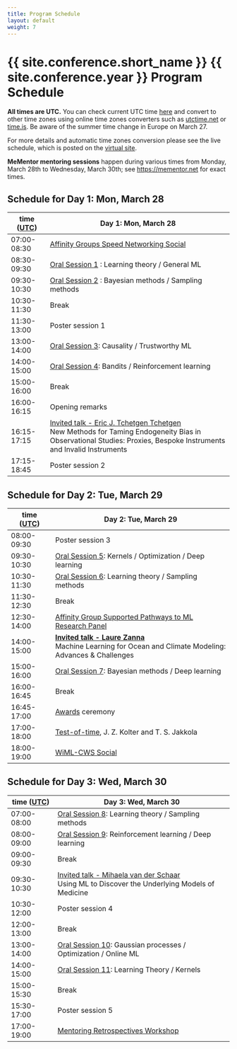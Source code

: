 ```yaml
---
title: Program Schedule
layout: default
weight: 7
---
```


# {{ site.conference.short_name }} {{ site.conference.year }} Program Schedule 

**All times are UTC.**
You can check current UTC time [here](https://www.utctime.net/)
and convert to other time zones using online time zones converters such as
[utctime.net](https://www.utctime.net/utc-time-zone-converter) or [time.is](https://time.is/UTC). 
Be aware of the summer time change in Europe on March 27.

For more details and automatic time zones conversion 
please see the live schedule, 
which is posted on the [virtual site](https://virtual.aistats.org/virtual/2022/calendar). 


**MeMentor mentoring sessions** happen during various times from Monday, 
March 28th to Wednesday, March 30th; 
see <https://mementor.net> for exact times.

## Schedule for Day 1: Mon, March 28

| time ([UTC](https://www.utctime.net/))  | **Day 1: Mon, March 28**                                              |
--------------|---------------------------------------------------------------------------------------------------|
| 07:00-08:30 | [Affinity Groups Speed Networking Social](community.html#affinity-groups-speed-networking-social) |
| 08:30-09:30 | [Oral Session 1](orals.html#day-1-mon-march-28) : Learning theory / General ML                    |
| 09:30-10:30 | [Oral Session 2](orals.html#day-1-mon-march-28) : Bayesian methods / Sampling methods             |
| 10:30-11:30 | Break                                                                                             |
| 11:30-13:00 | Poster session 1                                                                                  |
| 13:00-14:00 | [Oral Session 3](orals.html#day-1-mon-march-28): Causality / Trustworthy ML                       |
| 14:00-15:00 | [Oral Session 4](orals.html#day-1-mon-march-28): Bandits / Reinforcement learning                 |
| 15:00-16:00 | Break                                                                                             |
| 16:00-16:15 | Opening remarks                                                                                   |
| 16:15-17:15 | [Invited talk - Eric J. Tchetgen Tchetgen](invitedtalks.html#day-1-mon-march-28) <br /> New Methods for Taming Endogeneity Bias in Observational Studies: Proxies, Bespoke Instruments and Invalid Instruments |
| 17:15-18:45 | Poster session 2                                                                                  |


## Schedule for Day 2: Tue, March 29


| time ([UTC](https://www.utctime.net/)) |  **Day 2: Tue, March 29**                                         |
|-------------|----------------------------------------------------------------------------------------------|
|08:00-09:30| Poster session 3                                                                               |
|09:30-10:30| [Oral Session 5](orals.html#day-2-tue-march-29): Kernels / Optimization / Deep learning        |
|10:30-11:30| [Oral Session 6](orals.html#day-2-tue-march-29): Learning theory / Sampling methods            |
|11:30-12:30| Break                                                                                          |
|12:30-14:00| [Affinity Group Supported Pathways to ML Research Panel](community.html#affinity-group-supported-pathways-to-ml-research-panel-and-social)|
|14:00-15:00| [**Invited talk - Laure Zanna**](invitedtalks.html#day-2-tue-march-29) <br />  Machine Learning for Ocean and Climate Modeling: Advances & Challenges|
|15:00-16:00| [Oral Session 7](orals.html#day-2-tue-march-29): Bayesian methods / Deep learning              |
|16:00-16:45| Break                                                                                          |
|16:45-17:00| [Awards](awards.html) ceremony                                                                 |
|17:00-18:00| [Test-of-time](awards.html#aistats-2022-test-of-time-award),  J. Z. Kolter and T. S. Jakkola   |
|18:00-19:00| [WiML-CWS Social](community.html#wiml-cws-social)                                              |


## Schedule for Day 3: Wed, March 30

| time ([UTC](https://www.utctime.net/))  | **Day 3: Wed, March 30**                                            |
|-------------|-------------------------------------------------------------------------------------------------|
| 07:00-08:00 | [Oral Session 8](orals.html#day-3-wed-march-30): Learning theory / Sampling methods             |  
| 08:00-09:00 | [Oral Session 9](orals.html#day-3-wed-march-30): Reinforcement learning / Deep learning         |
| 09:00-09:30 | Break                                                                                           |
| 09:30-10:30 | [Invited talk - Mihaela van der Schaar](invitedtalks.html#day-3-wed-march-30)<br /> Using ML to Discover the Underlying Models of Medicine|
| 10:30-12:00 | Poster session 4                                                                                |
| 12:00-13:00 | Break                                                                                           |
| 13:00-14:00 | [Oral Session 10](orals.html#day-3-wed-march-30): Gaussian processes / Optimization / Online ML |
| 14:00-15:00 | [Oral Session 11](orals.html#day-3-wed-march-30): Learning Theory / Kernels                     |
| 15:00-15:30 | Break                                                                                           |
| 15:30-17:00 | Poster session 5                                                                                |
| 17:00-19:00 | [Mentoring Retrospectives Workshop](mentorship.html#mentoring-retrospectives-workshop)          |
